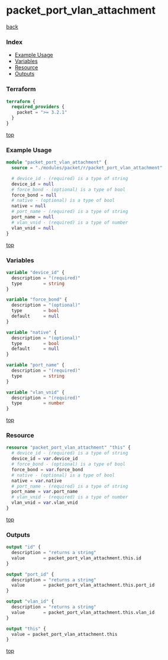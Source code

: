# packet_port_vlan_attachment

[back](../packet.md)

### Index

- [Example Usage](#example-usage)
- [Variables](#variables)
- [Resource](#resource)
- [Outputs](#outputs)

### Terraform

```terraform
terraform {
  required_providers {
    packet = ">= 3.2.1"
  }
}
```

[top](#index)

### Example Usage

```terraform
module "packet_port_vlan_attachment" {
  source = "./modules/packet/r/packet_port_vlan_attachment"

  # device_id - (required) is a type of string
  device_id = null
  # force_bond - (optional) is a type of bool
  force_bond = null
  # native - (optional) is a type of bool
  native = null
  # port_name - (required) is a type of string
  port_name = null
  # vlan_vnid - (required) is a type of number
  vlan_vnid = null
}
```

[top](#index)

### Variables

```terraform
variable "device_id" {
  description = "(required)"
  type        = string
}

variable "force_bond" {
  description = "(optional)"
  type        = bool
  default     = null
}

variable "native" {
  description = "(optional)"
  type        = bool
  default     = null
}

variable "port_name" {
  description = "(required)"
  type        = string
}

variable "vlan_vnid" {
  description = "(required)"
  type        = number
}
```

[top](#index)

### Resource

```terraform
resource "packet_port_vlan_attachment" "this" {
  # device_id - (required) is a type of string
  device_id = var.device_id
  # force_bond - (optional) is a type of bool
  force_bond = var.force_bond
  # native - (optional) is a type of bool
  native = var.native
  # port_name - (required) is a type of string
  port_name = var.port_name
  # vlan_vnid - (required) is a type of number
  vlan_vnid = var.vlan_vnid
}
```

[top](#index)

### Outputs

```terraform
output "id" {
  description = "returns a string"
  value       = packet_port_vlan_attachment.this.id
}

output "port_id" {
  description = "returns a string"
  value       = packet_port_vlan_attachment.this.port_id
}

output "vlan_id" {
  description = "returns a string"
  value       = packet_port_vlan_attachment.this.vlan_id
}

output "this" {
  value = packet_port_vlan_attachment.this
}
```

[top](#index)